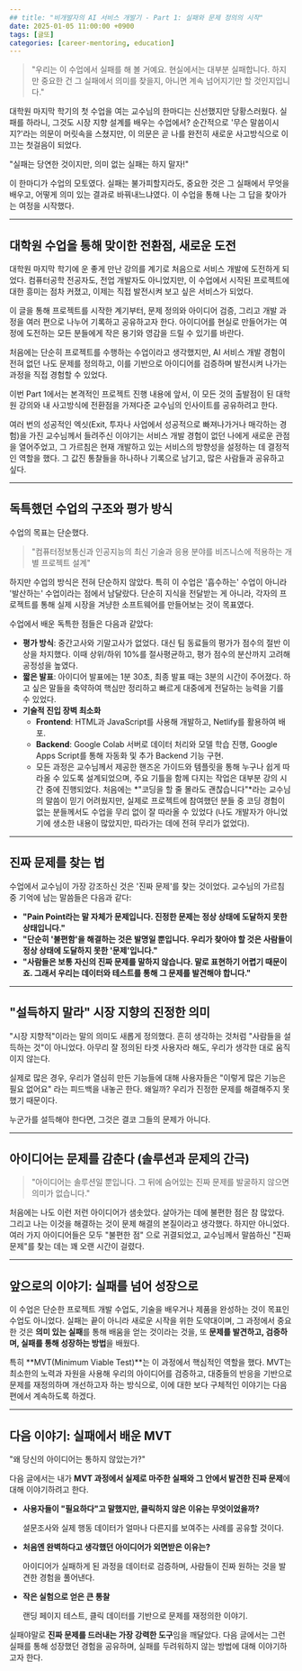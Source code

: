 ```yaml
---
## title: "비개발자의 AI 서비스 개발기 - Part 1: 실패와 문제 정의의 시작"
date: 2025-01-05 11:00:00 +0900
tags: [글또]
categories: [career-mentoring, education]
---
```

> "우리는 이 수업에서 실패를 해 볼 거예요. 현실에서는 대부분 실패합니다. 하지만 중요한 건 그 실패에서 의미를 찾을지, 아니면 계속 넘어지기만 할 것인지입니다."
> 

대학원 마지막 학기의 첫 수업을 여는 교수님의 한마디는 신선했지만 당황스러웠다. 실패를 하라니, 그것도 시장 지향 설계를 배우는 수업에서? 순간적으로 '무슨 말씀이시지?'라는 의문이 머릿속을 스쳤지만, 이 의문은 곧 나를 완전히 새로운 사고방식으로 이끄는 첫걸음이 되었다.

"실패는 당연한 것이지만, 의미 없는 실패는 하지 말자!"

이 한마디가 수업의 모토였다. 실패는 불가피할지라도, 중요한 것은 그 실패에서 무엇을 배우고, 어떻게 의미 있는 결과로 바꿔내느냐였다. 이 수업을 통해 나는 그 답을 찾아가는 여정을 시작했다.

---

## **대학원 수업을 통해 맞이한 전환점, 새로운 도전**

대학원 마지막 학기에 운 좋게 만난 강의를 계기로 처음으로 서비스 개발에 도전하게 되었다. 컴퓨터공학 전공자도, 전업 개발자도 아니었지만, 이 수업에서 시작된 프로젝트에 대한 흥미는 점차 커졌고, 이제는 직접 발전시켜 보고 싶은 서비스가 되었다.

이 글을 통해 프로젝트를 시작한 계기부터, 문제 정의와 아이디어 검증, 그리고 개발 과정을 여러 편으로 나누어 기록하고 공유하고자 한다. 아이디어를 현실로 만들어가는 여정에 도전하는 모든 분들에게 작은 용기와 영감을 드릴 수 있기를 바란다.

처음에는 단순히 프로젝트를 수행하는 수업이라고 생각했지만, AI 서비스 개발 경험이 전혀 없던 나도 문제를 정의하고, 이를 기반으로 아이디어를 검증하며 발전시켜 나가는 과정을 직접 경험할 수 있었다.

이번 Part 1에서는 본격적인 프로젝트 진행 내용에 앞서, 이 모든 것의 출발점이 된 대학원 강의와 내 사고방식에 전환점을 가져다준 교수님의 인사이트를 공유하려고 한다.

여러 번의 성공적인 엑싯(Exit, 투자나 사업에서 성공적으로 빠져나가거나 매각하는 경험)을 가진 교수님께서 들려주신 이야기는 서비스 개발 경험이 없던 나에게 새로운 관점을 열어주었고, 그 가르침은 현재 개발하고 있는 서비스의 방향성을 설정하는 데 결정적인 역할을 했다. 그 값진 통찰들을 하나하나 기록으로 남기고, 많은 사람들과 공유하고 싶다.

---

## **독특했던 수업의 구조와 평가 방식**

수업의 목표는 단순했다.

> "컴퓨터정보통신과 인공지능의 최신 기술과 응용 분야를 비즈니스에 적용하는 개별 프로젝트 설계"
> 

하지만 수업의 방식은 전혀 단순하지 않았다. 특히 이 수업은 '흡수하는' 수업이 아니라 '발산하는' 수업이라는 점에서 남달랐다. 단순히 지식을 전달받는 게 아니라, 각자의 프로젝트를 통해 실제 시장을 겨냥한 소프트웨어를 만들어보는 것이 목표였다.

수업에서 배운 독특한 점들은 다음과 같았다:

- **평가 방식**: 중간고사와 기말고사가 없었다. 대신 팀 동료들의 평가가 점수의 절반 이상을 차지했다. 이때 상위/하위 10%를 절사평균하고, 평가 점수의 분산까지 고려해 공정성을 높였다.
- **짧은 발표**: 아이디어 발표에는 1분 30초, 최종 발표 때는 3분의 시간이 주어졌다. 하고 싶은 말들을 축약하여 핵심만 정리하고 빠르게 대중에게 전달하는 능력을 기를 수 있었다.
- **기술적 진입 장벽 최소화**
    - **Frontend**: HTML과 JavaScript를 사용해 개발하고, Netlify를 활용하여 배포.
    - **Backend**: Google Colab 서버로 데이터 처리와 모델 학습 진행, Google Apps Script를 통해 자동화 및 추가 Backend 기능 구현.
    - 모든 과정은 교수님께서 제공한 핸즈온 가이드와 템플릿을 통해 누구나 쉽게 따라올 수 있도록 설계되었으며, 주요 기틀을 함께 다지는 작업은 대부분 강의 시간 중에 진행되었다. 처음에는 *"코딩을 할 줄 몰라도 괜찮습니다"*라는 교수님의 말씀이 믿기 어려웠지만, 실제로 프로젝트에 참여했던 분들 중 코딩 경험이 없는 분들께서도 수업을 무리 없이 잘 따라올 수 있었다 (나도 개발자가 아니었기에 생소한 내용이 많았지만, 따라가는 데에 전혀 무리가 없었다).

---

## **진짜 문제를 찾는 법**

수업에서 교수님이 가장 강조하신 것은 '진짜 문제'를 찾는 것이었다. 교수님의 가르침 중 기억에 남는 말씀들은 다음과 같다:

- **"Pain Point라는 말 자체가 문제입니다. 진정한 문제는 정상 상태에 도달하지 못한 상태입니다."**
- **"단순히 '불편함'을 해결하는 것은 발명일 뿐입니다. 우리가 찾아야 할 것은 사람들이 정상 상태에 도달하지 못한 '문제'입니다."**
- **"사람들은 보통 자신의 진짜 문제를 말하지 않습니다. 말로 표현하기 어렵기 때문이죠. 그래서 우리는 데이터와 테스트를 통해 그 문제를 발견해야 합니다."**

---

## **"설득하지 말라" 시장 지향의 진정한 의미**

"시장 지향적"이라는 말의 의미도 새롭게 정의했다. 흔히 생각하는 것처럼 "사람들을 설득하는 것"이 아니었다. 아무리 잘 정의된 타겟 사용자라 해도, 우리가 생각한 대로 움직이지 않는다.

실제로 많은 경우, 우리가 열심히 만든 기능들에 대해 사용자들은 "이렇게 많은 기능은 필요 없어요" 라는 피드백을 내놓곤 한다.
왜일까? 우리가 진정한 문제를 해결해주지 못했기 때문이다.

누군가를 설득해야 한다면, 그것은 결코 그들의 문제가 아니다.

---

## **아이디어는 문제를 감춘다 (솔루션과 문제의 간극)**

> "아이디어는 솔루션일 뿐입니다. 그 뒤에 숨어있는 진짜 문제를 발굴하지 않으면 의미가 없습니다."
> 

처음에는 나도 이런 저런 아이디어가 샘솟았다. 살아가는 데에 불편한 점은 참 많았다. 그리고 나는 이것을 해결하는 것이 문제 해결의 본질이라고 생각했다. 하지만 아니었다.
여러 가지 아이디어들은 모두 "불편한 점" 으로 귀결되었고, 교수님께서 말씀하신 "진짜 문제"를 찾는 데는 꽤 오랜 시간이 걸렸다.

---

## **앞으로의 이야기: 실패를 넘어 성장으로**

이 수업은 단순한 프로젝트 개발 수업도, 기술을 배우거나 제품을 완성하는 것이 목표인 수업도 아니었다. 실패는 끝이 아니라 새로운 시작을 위한 도약대이며, 그 과정에서 중요한 것은 **의미 있는 실패**를 통해 배움을 얻는 것이라는 것을, 또 **문제를 발견하고, 검증하며, 실패를 통해 성장하는 방법**을 배웠다.

특히 **MVT(Minimum Viable Test)**는 이 과정에서 핵심적인 역할을 했다. MVT는 최소한의 노력과 자원을 사용해 우리의 아이디어를 검증하고, 대중들의 반응을 기반으로 문제를 재정의하며 개선하고자 하는 방식으로,  이에 대한 보다 구체적인 이야기는 다음 편에서 계속하도록 하겠다.

---

## **다음 이야기: 실패에서 배운 MVT**

"왜 당신의 아이디어는 통하지 않았는가?"

다음 글에서는 내가 **MVT 과정에서 실제로 마주한 실패와 그 안에서 발견한 진짜 문제**에 대해 이야기하려고 한다.

- **사용자들이 "필요하다"고 말했지만, 클릭하지 않은 이유는 무엇이었을까?**
    
    설문조사와 실제 행동 데이터가 얼마나 다른지를 보여주는 사례를 공유할 것이다.
    
- **처음엔 완벽하다고 생각했던 아이디어가 외면받은 이유는?**
    
    아이디어가 실패하게 된 과정을 데이터로 검증하며, 사람들이 진짜 원하는 것을 발견한 경험을 풀어낸다.
    
- **작은 실험으로 얻은 큰 통찰**
    
    랜딩 페이지 테스트, 클릭 데이터를 기반으로 문제를 재정의한 이야기.
    

실패야말로 **진짜 문제를 드러내는 가장 강력한 도구**임을 깨달았다. 다음 글에서는 그런 실패를 통해 성장했던 경험을 공유하며, 실패를 두려워하지 않는 방법에 대해 이야기하고자 한다.
